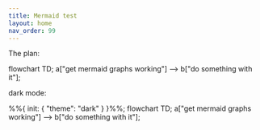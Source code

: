 ```yaml
---
title: Mermaid test
layout: home
nav_order: 99
---
```


The plan:
<div class="mermaid">
flowchart TD;
    a["get mermaid graphs working"] --> b["do something with it"];
</div>


dark mode:
<div class="mermaid">
%%{ init: { "theme": "dark" } }%%;
flowchart TD;
    a["get mermaid graphs working"] --> b["do something with it"];
</div>
